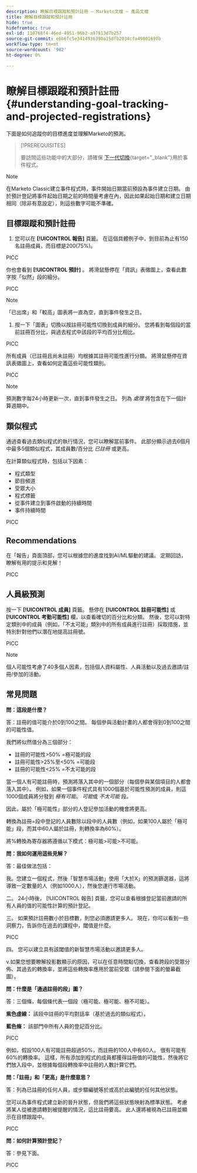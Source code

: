 ```yaml
---
description: 瞭解目標跟蹤和預計註冊 — Marketo文檔 — 產品文檔
title: 瞭解目標跟蹤和預計註冊
hide: true
hidefromtoc: true
exl-id: 110768f4-46ed-4951-96b2-a97813d7b257
source-git-commit: e6b6fc5e3414936390a15dfb2034cfa4980169fb
workflow-type: tm+mt
source-wordcount: '982'
ht-degree: 0%

---
```


# 瞭解目標跟蹤和預計註冊 {#understanding-goal-tracking-and-projected-registrations}

下面是如何追蹤你的目標進度並理解Marketo的預測。

>[!PREREQUISITES]
>
>要訪問這些功能中的大部分，請確保 [下一代切換](/help/marketo/product-docs/marketo-engage-next-generation-experience/toggle-switch.md){target=&quot;_blank&quot;}用於事件程式。

>[!NOTE]
>
>在Marketo Classic建立事件程式時，事件開始日期當前預設為事件建立日期。 由於預計登記將事件起始日期之前的時間量考慮在內，因此如果起始日期和建立日期相同（除非有意設定），則這些數字可能不準確。

## 目標跟蹤和預計註冊

1. 您可以在 **[!UICONTROL 報告]** 頁籤。 在這個具體例子中，到目前為止有150名註冊成員，而目標是200(75%)。

PICC

你也會看到 **[!UICONTROL 預計]** 。 將滑鼠懸停在「資訊」表徵圖上，查看此數字按「似然」段的細分。

PICC

>[!NOTE]
>
>「已出席」和「較高」圖表將一直為空，直到事件發生之日。

1. 按一下「圖表」切換以按註冊可能性切換到成員的細分。 您將看到每個段的當前註冊百分比，與過去程式中該段的平均百分比相比。

PICC

所有成員（已註冊且尚未註冊）均根據其註冊可能性進行分類。 將滑鼠懸停在資訊表徵圖上，查看如何定義這些可能性類別。

PICC

>[!NOTE]
>
>預測數字每24小時更新一次，直到事件發生之日。 列為 _處理_ 將包含在下一個計算週期中。

## 類似程式

通過查看過去類似程式的執行情況，您可以瞭解當前事件。 此部分顯示過去6個月中最多5個類似程式，其成員數/百分比 _已註冊_ 或更高。

在計算類似程式時，包括以下因素：

* 程式類型
* 節目頻道
* 受眾大小
* 程式標籤
* 從事件建立到事件啟動的持續時間
* 事件持續時間

PICC

## Recommendations

在「報告」頁面頂部，您可以根據您的進度找到AI/ML驅動的建議。 定期回訪，瞭解有用的提示和見解！

PICC

## 人員級預測

按一下 **[!UICONTROL 成員]** 頁籤。 懸停在 **[!UICONTROL 註冊可能性]** 或 **[!UICONTROL 考勤可能性]** 欄，以查看確切的百分比和分類。 然後，您可以對特定類別中的成員（例如，「不太可能」類別中的所有成員進行註冊）採取措施，並特別針對他們以潛在地提高註冊號。

PICC

>[!NOTE]
>
>個人可能性考慮了40多個人因素，包括個人資料屬性、人員活動以及過去邀請/註冊/參加的活動。

## 常見問題

**問：這段是什麼？**

答：註冊的值可能介於0到100之間。 每個參與活動計畫的人都會得到0到100之間的可能性值。

我們將似然值分為三個部分：

* 註冊的可能性>50% =極可能的段
* 註冊可能性>25%至&lt;50% =可能段
* 註冊的可能性&lt;25% =不太可能的段

當一個人有可能註冊時，預測將落入其中的一個部分（每個參與某個項目的人都會落入其中）。 例如，如果一個事件程式具有1000個基於可能性預測的成員，則這1000個成員將分發到 _極有可能_。 _可能_&#x200B;或 _不太可能_ 段。

因此，屬於「極可能性」部分的人登記參加活動的機會將更高。

轉換為註冊=段中登記的人員數除以段中的人員數（例如，如果100人屬於「極可能」段，而其中60人屬於註冊，則轉換率為60%）。

將%轉換為寄存器將遵循以下模式：極可能>可能>不可能。

**問：我如何運用這些見解？**

答：最佳做法包括：

我。您建立一個程式，然後「智慧市場活動」使用「大於X」的預測篩選器，這將導致一定數量的人（例如1000人），然後您運行市場活動。

二。 24小時後， [!UICONTROL 報告] 頁籤，您可以查看根據登記當前邀請的所有人員的值的可能性計算的預計登記。

三。 如果預計註冊數小於目標數，則您必須邀請更多人。 現在，你可以看到一些洞察力，告訴你在過去的課程中，閾值是什麼。

PICC

四。 您可以建立具有該閾值的新智慧市場活動以邀請更多人。

v.如果您想要瞭解投影數顯示的原因，可以在任意時間點切換，查看跨段的受眾分佈、其過去的轉換率，並將這些轉換率應用於當前受眾（請參閱下面的螢幕截圖）。

**問：什麼是「通過註冊的段」圖？**

答：三個條，每個條代表一個段（極可能、極可能、極不可能）。

**紫色虛線：** 該段中註冊的平均對話率（基於過去的類似程式）。

**藍色條：** 該部門中所有人員的登記百分比。

PICC

例如，假設100人有可能註冊超過50%，而註冊的100人中有60人。 很有可能有60%的轉換率。 這樣，所有添加到程式的成員都獲得註冊值的可能性，然後將它們放入段中，並根據每個段轉換率中註冊的人數計算它們。

**問：「註冊」和「更高」是什麼意思？**

答：列為已註冊的任何人員，或步驟編號等於或高於此編號的任何其他狀態。

您可以為事件程式建立新的晉升狀態，但我們將這些狀態映射為標準狀態。 考慮將某人從被邀請轉到被提醒的情況，這比註冊要高。 此人還將被視為已註冊並顯示在目標跟蹤中。

PICC

**問：如何計算預計登記？**

答：參見下面。

PICC
